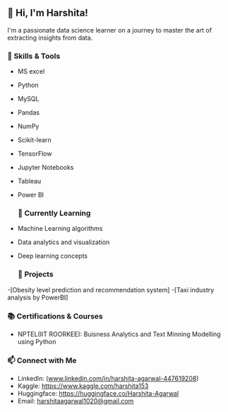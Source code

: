 ## 👋 Hi, I'm Harshita!
I'm a passionate data science learner on a journey to master the art of extracting insights from data.

### 🔧 Skills & Tools
- MS excel
- Python
- MySQL
- Pandas
- NumPy
- Scikit-learn
- TensorFlow
- Jupyter Notebooks
- Tableau
- Power BI

  ### 🌱 Currently Learning

- Machine Learning algorithms
- Data analytics  and visualization 
- Deep learning concepts

  ### 🚀 Projects
-[Obesity level prediction and recommendation system]
-[Taxi industry analysis by PowerBI]

### 📚 Certifications & Courses

- NPTEL(IIT ROORKEE): Buisness Analytics and Text Minning Modelling using Python

### 📫 Connect with Me

- LinkedIn: (www.linkedin.com/in/harshita-agarwal-447619208)
- Kaggle: https://www.kaggle.com/harshita153
- Huggingface: https://huggingface.co/Harshita-Agarwal
- Email: harshitaagarwal1020@gmail.com


  

